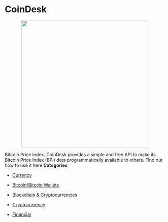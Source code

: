 # CoinDesk

<p align="center">
    <img width="400" src="https://raw.githubusercontent.com/awesome-apis/awesome-apis/apis/coindesk/logo_256x256.png" />
</p>


Bitcoin Price Index. CoinDesk provides a simple and free API to make its Bitcoin Price Index (BPI) data programmatically available to others.  Find out how to use it here
**Categories**:

- [Currency](https://github/awesome-apis/awesome-apis#currency)

- [Bitcoin/Bitcoin Wallets](https://github/awesome-apis/awesome-apis#bitcoin-bitcoin-wallets)

- [Blockchain & Cryptocurrencies](https://github/awesome-apis/awesome-apis#blockchain-and-cryptocurrencies)

- [Cryptocurrency](https://github/awesome-apis/awesome-apis#cryptocurrency)

- [Financial](https://github/awesome-apis/awesome-apis#financial)



